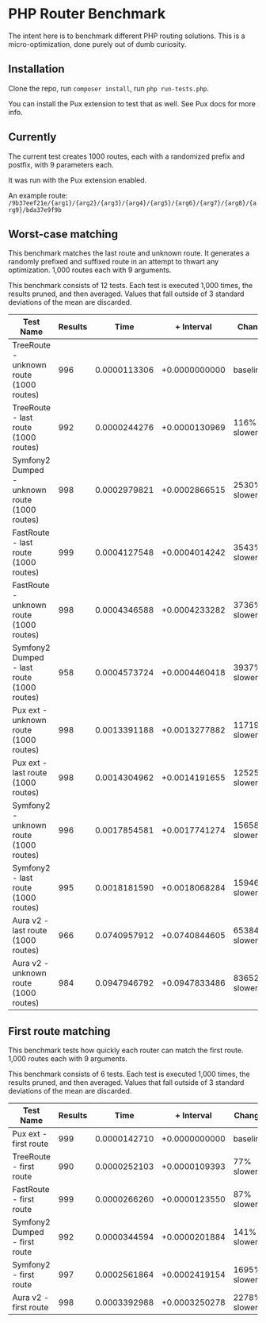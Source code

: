 PHP Router Benchmark
====================

The intent here is to benchmark different PHP routing solutions. This is a micro-optimization, done purely out of 
dumb curiosity.


Installation
------------

Clone the repo, run `composer install`, run `php run-tests.php`.

You can install the Pux extension to test that as well. See Pux docs for more info.


Currently
---------

The current test creates 1000 routes, each with a randomized prefix and postfix, with 9 parameters each.

It was run with the Pux extension enabled.

An example route: `/9b37eef21e/{arg1}/{arg2}/{arg3}/{arg4}/{arg5}/{arg6}/{arg7}/{arg8}/{arg9}/bda37e9f9b`

## Worst-case matching
This benchmark matches the last route and unknown route. It generates a randomly prefixed and suffixed route in an attempt to thwart any optimization. 1,000 routes each with 9 arguments.

This benchmark consists of 12 tests. Each test is executed 1,000 times, the results pruned, and then averaged. Values that fall outside of 3 standard deviations of the mean are discarded.


Test Name | Results | Time | + Interval | Change
--------- | ------- | ---- | ---------- | ------
TreeRoute - unknown route (1000 routes) | 996 | 0.0000113306 | +0.0000000000 | baseline
TreeRoute - last route (1000 routes) | 992 | 0.0000244276 | +0.0000130969 | 116% slower
Symfony2 Dumped - unknown route (1000 routes) | 998 | 0.0002979821 | +0.0002866515 | 2530% slower
FastRoute - last route (1000 routes) | 999 | 0.0004127548 | +0.0004014242 | 3543% slower
FastRoute - unknown route (1000 routes) | 998 | 0.0004346588 | +0.0004233282 | 3736% slower
Symfony2 Dumped - last route (1000 routes) | 958 | 0.0004573724 | +0.0004460418 | 3937% slower
Pux ext - unknown route (1000 routes) | 998 | 0.0013391188 | +0.0013277882 | 11719% slower
Pux ext - last route (1000 routes) | 998 | 0.0014304962 | +0.0014191655 | 12525% slower
Symfony2 - unknown route (1000 routes) | 996 | 0.0017854581 | +0.0017741274 | 15658% slower
Symfony2 - last route (1000 routes) | 995 | 0.0018181590 | +0.0018068284 | 15946% slower
Aura v2 - last route (1000 routes) | 966 | 0.0740957912 | +0.0740844605 | 653841% slower
Aura v2 - unknown route (1000 routes) | 984 | 0.0947946792 | +0.0947833486 | 836522% slower


## First route matching
This benchmark tests how quickly each router can match the first route. 1,000 routes each with 9 arguments.

This benchmark consists of 6 tests. Each test is executed 1,000 times, the results pruned, and then averaged. Values that fall outside of 3 standard deviations of the mean are discarded.


Test Name | Results | Time | + Interval | Change
--------- | ------- | ---- | ---------- | ------
Pux ext - first route | 999 | 0.0000142710 | +0.0000000000 | baseline
TreeRoute - first route | 990 | 0.0000252103 | +0.0000109393 | 77% slower
FastRoute - first route | 999 | 0.0000266260 | +0.0000123550 | 87% slower
Symfony2 Dumped - first route | 992 | 0.0000344594 | +0.0000201884 | 141% slower
Symfony2 - first route | 997 | 0.0002561864 | +0.0002419154 | 1695% slower
Aura v2 - first route | 998 | 0.0003392988 | +0.0003250278 | 2278% slower
